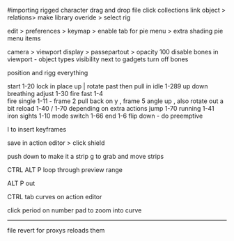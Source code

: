 #importing rigged character
drag and drop file 
click collections link
object > relations> make library overide > select rig


edit > preferences > keymap > enable tab for pie menu > extra shading pie menu items

camera > viewport display > passepartout  > opacity 100
disable bones in viewport -  object types visibility next to gadgets turn off bones

position and rigg everything

start 1-20  lock in place up | rotate past then pull in
idle 1-289  up down breathing
adjust 1-30
fire fast 1-4   
fire single 1-11  - frame 2 pull back on y , frame 5 angle up , also rotate out a bit
reload 1-40 / 1-70 depending on extra actions
jump 1-70
running 1-41
iron sights 1-10
mode switch 1-66
end 1-6 flip down - do preemptive



I to insert keyframes


save in action editor > click shield

push down to make it a strip
g to grab and move strips

CTRL ALT P loop through preview range

ALT P out


CTRL tab curves on action editor


click period on number pad to zoom into curve


---
file revert for proxys reloads them 

